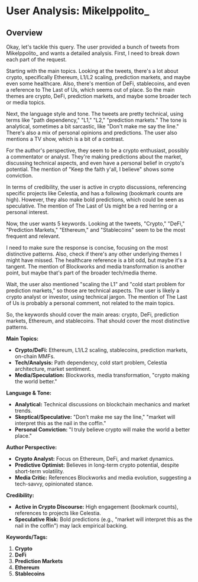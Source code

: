 # User Analysis: MikeIppolito_

## Overview

<think>
Okay, let's tackle this query. The user provided a bunch of tweets from MikeIppolito_ and wants a detailed analysis. First, I need to break down each part of the request.

Starting with the main topics. Looking at the tweets, there's a lot about crypto, specifically Ethereum, L1/L2 scaling, prediction markets, and maybe even some healthcare. Also, there's mention of DeFi, stablecoins, and even a reference to The Last of Us, which seems out of place. So the main themes are crypto, DeFi, prediction markets, and maybe some broader tech or media topics.

Next, the language style and tone. The tweets are pretty technical, using terms like "path dependency," "L1," "L2," "prediction markets." The tone is analytical, sometimes a bit sarcastic, like "Don't make me say the line." There's also a mix of personal opinions and predictions. The user also mentions a TV show, which is a bit of a contrast.

For the author's perspective, they seem to be a crypto enthusiast, possibly a commentator or analyst. They're making predictions about the market, discussing technical aspects, and even have a personal belief in crypto's potential. The mention of "Keep the faith y'all, I believe" shows some conviction.

In terms of credibility, the user is active in crypto discussions, referencing specific projects like Celestia, and has a following (bookmark counts are high). However, they also make bold predictions, which could be seen as speculative. The mention of The Last of Us might be a red herring or a personal interest.

Now, the user wants 5 keywords. Looking at the tweets, "Crypto," "DeFi," "Prediction Markets," "Ethereum," and "Stablecoins" seem to be the most frequent and relevant.

I need to make sure the response is concise, focusing on the most distinctive patterns. Also, check if there's any other underlying themes I might have missed. The healthcare reference is a bit odd, but maybe it's a tangent. The mention of Blockworks and media transformation is another point, but maybe that's part of the broader tech/media theme.

Wait, the user also mentioned "scaling the L1" and "cold start problem for prediction markets," so those are technical aspects. The user is likely a crypto analyst or investor, using technical jargon. The mention of The Last of Us is probably a personal comment, not related to the main topics.

So, the keywords should cover the main areas: crypto, DeFi, prediction markets, Ethereum, and stablecoins. That should cover the most distinctive patterns.
</think>

**Main Topics:**  
- **Crypto/DeFi:** Ethereum, L1/L2 scaling, stablecoins, prediction markets, on-chain MMFs.  
- **Tech/Analysis:** Path dependency, cold start problem, Celestia architecture, market sentiment.  
- **Media/Speculation:** Blockworks, media transformation, "crypto making the world better."  

**Language & Tone:**  
- **Analytical:** Technical discussions on blockchain mechanics and market trends.  
- **Skeptical/Speculative:** "Don’t make me say the line," "market will interpret this as the nail in the coffin."  
- **Personal Conviction:** "I truly believe crypto will make the world a better place."  

**Author Perspective:**  
- **Crypto Analyst:** Focus on Ethereum, DeFi, and market dynamics.  
- **Predictive Optimist:** Believes in long-term crypto potential, despite short-term volatility.  
- **Media Critic:** References Blockworks and media evolution, suggesting a tech-savvy, opinionated stance.  

**Credibility:**  
- **Active in Crypto Discourse:** High engagement (bookmark counts), references to projects like Celestia.  
- **Speculative Risk:** Bold predictions (e.g., "market will interpret this as the nail in the coffin") may lack empirical backing.  

**Keywords/Tags:**  
1. **Crypto**  
2. **DeFi**  
3. **Prediction Markets**  
4. **Ethereum**  
5. **Stablecoins**
